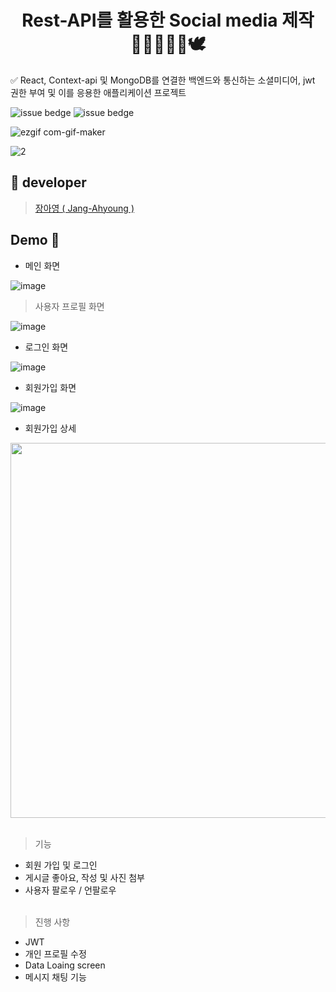 <h1 align="center">Rest-API를 활용한 Social media 제작 👨‍👨‍👧‍👦👭🕊  </h2>

✅ React, Context-api 및 MongoDB를 연결한 백엔드와 통신하는 소셜미디어, jwt 권한 부여 및 이를 응용한 애플리케이션 프로젝트<br />

![issue bedge](https://img.shields.io/badge/react-v%2017.0.2-blue)
![issue bedge](https://img.shields.io/badge/yarn-v%201.22.10-yellow)<br />

![ezgif com-gif-maker](https://user-images.githubusercontent.com/71692593/125782096-78da91e0-dda9-4862-86ba-06a9dfa2410c.gif)

![2](https://user-images.githubusercontent.com/71692593/125782161-6e67cb52-6de3-4cc6-9f7a-64dd2d35342f.gif)



## 💙 developer
 > [장아영 ( Jang-Ahyoung ) ](https://github.com/Jang-Ahyoung)<br />
  
## Demo 💬

- 메인 화면

![image](https://user-images.githubusercontent.com/71692593/125157732-86a9e000-e1a7-11eb-9a87-1c77979082d5.png)<br/>

> 사용자 프로필 화면

![image](https://user-images.githubusercontent.com/71692593/125157735-890c3a00-e1a7-11eb-97c5-fb8a28e47e58.png)<br/>

- 로그인 화면

![image](https://user-images.githubusercontent.com/71692593/125157852-3da65b80-e1a8-11eb-9aaf-e0e044abbecc.png)<br/>

- 회원가입 화면

![image](https://user-images.githubusercontent.com/71692593/125157874-60387480-e1a8-11eb-8681-fe465605cdd7.png)<br/>

- 회원가입 상세



<img src="https://user-images.githubusercontent.com/71692593/125157748-9a554680-e1a7-11eb-9a68-3240694ec7d4.png" height="600px"></img><br/><br/>

<!-- ![image](https://user-images.githubusercontent.com/71692593/125157748-9a554680-e1a7-11eb-9a68-3240694ec7d4.png) -->

> 기능<br/>

- 회원 가입 및 로그인
- 게시글 좋아요, 작성 및 사진 첨부 
- 사용자 팔로우 / 언팔로우<br/><br/>


> 진행 사항<br/>

- JWT
- 개인 프로필 수정
- Data Loaing screen
- 메시지 채팅 기능

